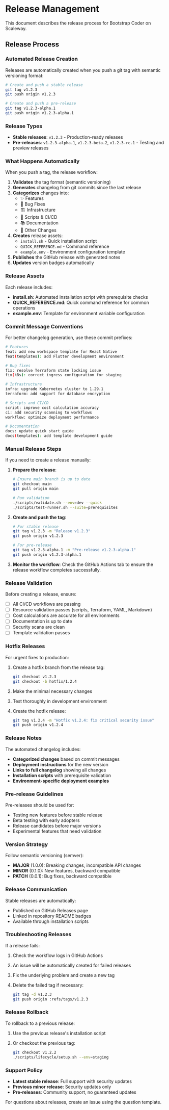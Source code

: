 # Release Management

This document describes the release process for Bootstrap Coder on Scaleway.

## Release Process

### Automated Release Creation

Releases are automatically created when you push a git tag with semantic versioning format:

```bash
# Create and push a stable release
git tag v1.2.3
git push origin v1.2.3

# Create and push a pre-release
git tag v1.2.3-alpha.1
git push origin v1.2.3-alpha.1
```

### Release Types

- **Stable releases**: `v1.2.3` - Production-ready releases
- **Pre-releases**: `v1.2.3-alpha.1`, `v1.2.3-beta.2`, `v1.2.3-rc.1` - Testing and preview releases

### What Happens Automatically

When you push a tag, the release workflow:

1. **Validates** the tag format (semantic versioning)
2. **Generates** changelog from git commits since the last release
3. **Categorizes** changes into:
   - ✨ Features
   - 🐛 Bug Fixes
   - 🏗️ Infrastructure
   - 🔧 Scripts & CI/CD
   - 📚 Documentation
   - 🔧 Other Changes
4. **Creates** release assets:
   - `install.sh` - Quick installation script
   - `QUICK_REFERENCE.md` - Command reference
   - `example.env` - Environment configuration template
5. **Publishes** the GitHub release with generated notes
6. **Updates** version badges automatically

### Release Assets

Each release includes:

- **install.sh**: Automated installation script with prerequisite checks
- **QUICK_REFERENCE.md**: Quick command reference for common operations
- **example.env**: Template for environment variable configuration

### Commit Message Conventions

For better changelog generation, use these commit prefixes:

```bash
# Features
feat: add new workspace template for React Native
feat(templates): add Flutter development environment

# Bug fixes
fix: resolve Terraform state locking issue
fix(k8s): correct ingress configuration for staging

# Infrastructure
infra: upgrade Kubernetes cluster to 1.29.1
terraform: add support for database encryption

# Scripts and CI/CD
script: improve cost calculation accuracy
ci: add security scanning to workflows
workflow: optimize deployment performance

# Documentation
docs: update quick start guide
docs(templates): add template development guide
```

### Manual Release Steps

If you need to create a release manually:

1. **Prepare the release**:

   ```bash
   # Ensure main branch is up to date
   git checkout main
   git pull origin main

   # Run validation
   ./scripts/validate.sh --env=dev --quick
   ./scripts/test-runner.sh --suite=prerequisites
   ```

2. **Create and push the tag**:

   ```bash
   # For stable release
   git tag v1.2.3 -m "Release v1.2.3"
   git push origin v1.2.3

   # For pre-release
   git tag v1.2.3-alpha.1 -m "Pre-release v1.2.3-alpha.1"
   git push origin v1.2.3-alpha.1
   ```

3. **Monitor the workflow**: Check the GitHub Actions tab to ensure the release workflow completes successfully.

### Release Validation

Before creating a release, ensure:

- [ ] All CI/CD workflows are passing
- [ ] Resource validation passes (scripts, Terraform, YAML, Markdown)
- [ ] Cost calculations are accurate for all environments
- [ ] Documentation is up to date
- [ ] Security scans are clean
- [ ] Template validation passes

### Hotfix Releases

For urgent fixes to production:

1. Create a hotfix branch from the release tag:
   ```bash
   git checkout v1.2.3
   git checkout -b hotfix/1.2.4
   ```

2. Make the minimal necessary changes

3. Test thoroughly in development environment

4. Create the hotfix release:

   ```bash
   git tag v1.2.4 -m "Hotfix v1.2.4: fix critical security issue"
   git push origin v1.2.4
   ```

### Release Notes

The automated changelog includes:

- **Categorized changes** based on commit messages
- **Deployment instructions** for the new version
- **Links to full changelog** showing all changes
- **Installation scripts** with prerequisite validation
- **Environment-specific deployment examples**

### Pre-release Guidelines

Pre-releases should be used for:

- Testing new features before stable release
- Beta testing with early adopters
- Release candidates before major versions
- Experimental features that need validation

### Version Strategy

Follow semantic versioning (semver):

- **MAJOR** (1.0.0): Breaking changes, incompatible API changes
- **MINOR** (0.1.0): New features, backward compatible
- **PATCH** (0.0.1): Bug fixes, backward compatible

### Release Communication

Stable releases are automatically:

- Published on GitHub Releases page
- Linked in repository README badges
- Available through installation scripts

### Troubleshooting Releases

If a release fails:

1. Check the workflow logs in GitHub Actions
2. An issue will be automatically created for failed releases
3. Fix the underlying problem and create a new tag
4. Delete the failed tag if necessary:

   ```bash
   git tag -d v1.2.3
   git push origin :refs/tags/v1.2.3
   ```

### Release Rollback

To rollback to a previous release:

1. Use the previous release's installation script
2. Or checkout the previous tag:

   ```bash
   git checkout v1.2.2
   ./scripts/lifecycle/setup.sh --env=staging
   ```

### Support Policy

- **Latest stable release**: Full support with security updates
- **Previous minor release**: Security updates only
- **Pre-releases**: Community support, no guaranteed updates

For questions about releases, create an issue using the question template.
